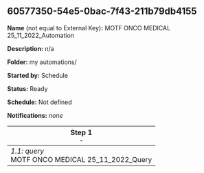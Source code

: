 ## 60577350-54e5-0bac-7f43-211b79db4155

**Name** (not equal to External Key)**:** MOTF ONCO MEDICAL 25_11_2022_Automation

**Description:** n/a

**Folder:** my automations/

**Started by:** Schedule

**Status:** Ready

**Schedule:** Not defined

**Notifications:** _none_


| Step 1<br>_<small>-</small>_ |
| --- |
| _1.1: query_<br>MOTF ONCO MEDICAL 25_11_2022_Query |
